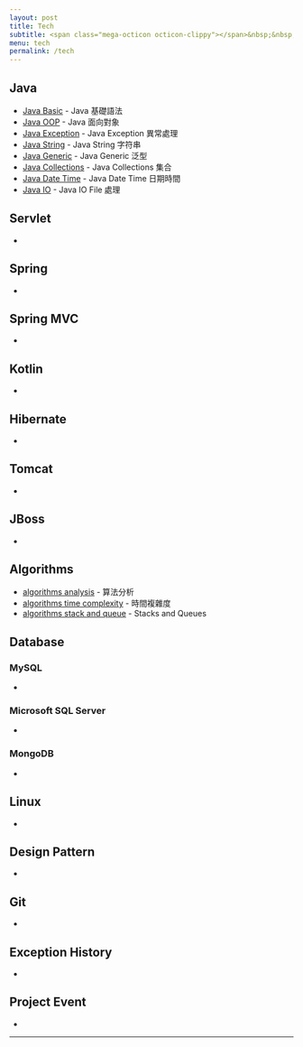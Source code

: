 ```yaml
---
layout: post
title: Tech
subtitle: <span class="mega-octicon octicon-clippy"></span>&nbsp;&nbsp; Talk is cheap, show me your code
menu: tech
permalink: /tech
---
```


## Java

- [Java Basic](http://hauchenglee.com/tech/2019/10/30/java-basic.html) - Java 基礎語法
- [Java OOP](http://hauchenglee.com/tech/2019/11/02/java-oop.html) - Java 面向對象
- [Java Exception](http://hauchenglee.com/tech/2019/11/03/java-except.html) - Java Exception 異常處理
- [Java String](http://hauchenglee.com/tech/2019/11/05/java-string.html) - Java String 字符串
- [Java Generic](http://hauchenglee.com/tech/2019/11/06/java-generic.html) - Java Generic 泛型
- [Java Collections](http://hauchenglee.com/tech/2019/11/08/java-collections.html) - Java Collections 集合
- [Java Date Time](http://hauchenglee.com/tech/2019/11/09/java-datetime.html) - Java Date Time 日期時間
- [Java IO](http://hauchenglee.com/tech/2019/11/10/java-io.html) - Java IO File 處理

## Servlet

- []()

## Spring

- []()

## Spring MVC

- []()

## Kotlin

- []()

## Hibernate

- []()

## Tomcat

- []()

## JBoss

- []()

## Algorithms

- [algorithms analysis](http://hauchenglee.com/tech/2019/11/12/algorithms-analysis.html) - 算法分析
- [algorithms time complexity](http://hauchenglee.com/tech/2019/11/13/algorithms-time-complexity.html) - 時間複雜度
- [algorithms stack and queue](http://hauchenglee.com/tech/2019/11/14/algorithms-stacks-and-queues.html) - Stacks and Queues

## Database

### MySQL

- []()

### Microsoft SQL Server

- []()

### MongoDB

- []()

## Linux

- []()

## Design Pattern

- []()

## Git

- []()

## Exception History

- []()

## Project Event

- []()

---
